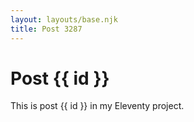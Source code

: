 ```yaml
---
layout: layouts/base.njk
title: Post 3287
---
```


# Post {{ id }}

This is post {{ id }} in my Eleventy project.

